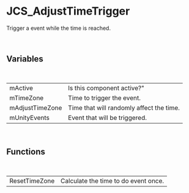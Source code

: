 <div id="content-header">
  <h1>JCS_AdjustTimeTrigger</h1>
</div>

<p>
  Trigger a event while the time is reached.
</p>


<br/>
<h2>Variables</h2>
<br/>

<table>
  <tr>
    <td>mActive</td>
    <td>Is this component active?"</td>
  </tr>
  <tr>
    <td>mTimeZone</td>
    <td>Time to trigger the event.</td>
  </tr>
  <tr>
    <td>mAdjustTimeZone</td>
    <td>Time that will randomly affect the time.</td>
  </tr>
  <tr>
    <td>mUnityEvents</td>
    <td>Event that will be triggered.</td>
  </tr>
</table>


<br/>
<h2>Functions</h2>
<br/>

<table>
  <tr>
    <td>ResetTimeZone</td>
    <td>Calculate the time to do event once.</td>
  </tr>
</table>
